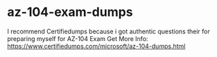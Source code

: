# az-104-exam-dumps
I recommend Certifiedumps because i got authentic questions their for preparing myself for AZ-104 Exam Get More Info: https://www.certifiedumps.com/microsoft/az-104-dumps.html
